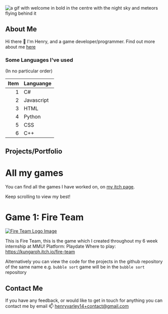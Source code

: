

<picture>
 <source media="(prefers-color-scheme: dark)" srcset="https://media.tenor.com/2auJH5AE1fMAAAAd/welcome.gif">
 <source media="(prefers-color-scheme: light)" srcset="https://media.tenor.com/2auJH5AE1fMAAAAd/welcome.gif">
 <img alt="a gif with welcome in bold in the centre with the night sky and meteors flying behind it" src="https://media.tenor.com/2auJH5AE1fMAAAAd/welcome.gif">
</picture>

    
## About Me
Hi there 👋 I'm Henry, and a game developer/programmer. Find out more about me [here](/aboutme.html)

### Some Languages I've used
(In no particular order)

|Item|Languange |
|---:|----------|
|   1|        C#|
|   2|Javascript|
|   3|      HTML|
|   4|    Python|
|   5|       CSS|
|   6|       C++|

## Projects/Portfolio
# All my games
You can find all the games I have worked on, on [my itch page](https://kungaroh.itch.io).

Keep scrolling to view my best!
 
# Game 1: Fire Team
[<img alt="Fire Team Logo Image" src="https://img.itch.zone/aW1nLzE2ODM2MzM3LnBuZw==/original/h3v5Ym.png">](https://kungaroh.itch.io/fire-team)

This is Fire Team, this is the game which I created throughout my 6 week internship at MMU!
Platform: Playdate
Where to play: https://kungaroh.itch.io/fire-team


Alternatively you can view the code for the projects in the github repository of the same name e.g. `bubble sort` game will be in the `bubble sort` repository

## Contact Me
If you have any feedback, or would like to get in touch for anything you can contact me by email
📫 henryvarley14+contact@gmail.com

<!--
**Iths567/Iths567** is a ✨ _special_ ✨ repository because its `README.md` (this file) appears on your GitHub profile.

Here are some ideas to get you started:

- 🔭 I’m currently working on ...
- 🌱 I’m currently learning ...
- 👯 I’m looking to collaborate on ...
- 🤔 I’m looking for help with ...
- 💬 Ask me about ...
- 📫 How to reach me: ...
- 😄 Pronouns: ...
- ⚡ Fun fact: ...
-->

